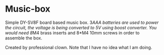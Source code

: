 # Music-box
Simple DY-SV8F board based music box.
3*AAA batteries are used to power the circuit, the voltage is being converted to 5V using boost converter. 
You would need 8*M4 brass inserts and 8*M4 10mm screws in order to assemble the box.

Created by professional clown.
Note that I have no idea what I am doing.